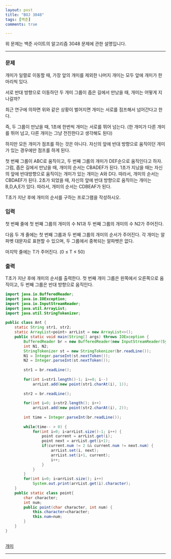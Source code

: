 ```yaml
---
layout: post
title: "BOJ 3048"
tags: [백준]
comments: true

---
```


위 문제는 백준 사이트의 알고리즘 3048 문제에 관한 설명입니다.<br>

---

### 문제

개미가 일렬로 이동할 때, 가장 앞의 개미를 제외한 나머지 개미는 모두 앞에 개미가 한 마리씩 있다. 

서로 반대 방향으로 이동하던 두 개미 그룹이 좁은 길에서 만났을 때, 개미는 어떻게 지나갈까?

최근 연구에 의하면 위와 같은 상황이 벌어지면 개미는 서로를 점프해서 넘어간다고 한다.

즉, 두 그룹이 만났을 때, 1초에 한번씩 개미는 서로를 뛰어 넘는다. (한 개미가 다른 개미를 뛰어 넘고, 다른 개미는 그냥 전진한다고 생각해도 된다)

하지만 모든 개미가 점프를 하는 것은 아니다. 자신의 앞에 반대 방향으로 움직이던 개미가 있는 경우에만 점프를 하게 된다.

첫 번째 그룹이 ABC로 움직이고, 두 번째 그룹의 개미가 DEF순으로 움직인다고 하자. 그럼, 좁은 길에서 만났을 때, 개미의 순서는 CBADEF가 된다. 1초가 지났을 때는 자신의 앞에 반대방향으로 움직이는 개미가 있는 개미는 A와 D다. 따라서, 개미의 순서는 CBDAEF가 된다. 2초가 되었을 때, 자신의 앞에 반대 방향으로 움직이는 개미는 B,D,A,E가 있다. 따라서, 개미의 순서는 CDBEAF가 된다.

T초가 지난 후에 개미의 순서를 구하는 프로그램을 작성하시오.
### 입력

첫 번째 줄에 첫 번째 그룹의 개미의 수 N1과 두 번째 그룹의 개미의 수 N2가 주어진다.

다음 두 개 줄에는 첫 번째 그룹과 두 번째 그룹의 개미의 순서가 주어진다. 각 개미는 알파벳 대문자로 표현할 수 있으며, 두 그룹에서 중복되는 알파벳은 없다.

마지막 줄에는 T가 주어진다. (0 ≤ T ≤ 50)

### 출력

T초가 지난 후에 개미의 순서를 출력한다. 첫 번째 개미 그룹은 왼쪽에서 오른쪽으로 움직이고, 두 번째 그룹은 반대 방향으로 움직인다.
```java
import java.io.BufferedReader;
import java.io.IOException;
import java.io.InputStreamReader;
import java.util.ArrayList;
import java.util.StringTokenizer;
 
public class Ant {
    static String str1, str2;
    static ArrayList<point> arrList = new ArrayList<>();
    public static void main(String[] args) throws IOException {
        BufferedReader br = new BufferedReader(new InputStreamReader(System.in));
        int N1, N2;
        StringTokenizer st = new StringTokenizer(br.readLine());
        N1 = Integer.parseInt(st.nextToken());
        N2 = Integer.parseInt(st.nextToken());
        
        str1 = br.readLine();
        
        for(int i=str1.length()-1; i>=0; i--)
            arrList.add(new point(str1.charAt(i), 1));
        
        str2 = br.readLine();
        
        for(int i=0; i<str2.length(); i++)
            arrList.add(new point(str2.charAt(i), 2));
        
        int time = Integer.parseInt(br.readLine());
        
        while(time-- > 0) {
            for(int i=0; i<arrList.size()-1; i++) {
                point current = arrList.get(i);
                point next = arrList.get(i+1);
                if(current.num != 2 && current.num != next.num) {
                    arrList.set(i, next);
                    arrList.set(i+1, current);
                    i++;
                }
            }
        }
        for(int i=0; i<arrList.size(); i++)
            System.out.print(arrList.get(i).character);
    }
    public static class point{
        char character;
        int num;
        public point(char character, int num) {
            this.character=character;
            this.num=num;
        }
    }
}
 
```

<a href="https://www.acmicpc.net/problem/3018">개미</a>

---
